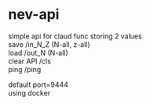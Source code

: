 # nev-api  
simple api for claud func storing 2 values  
save /in_N_Z (N-all, z-all)  
load /out_N (N-all)  
clear API /cls  
ping /ping  
  
default port=9444   
using docker  
  
